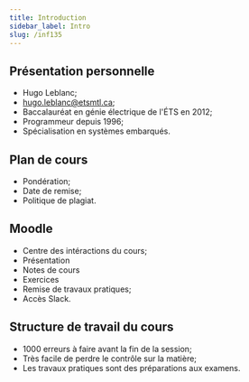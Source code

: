 ```yaml
---
title: Introduction
sidebar_label: Intro
slug: /inf135
---
```

## Présentation personnelle

* Hugo Leblanc;
* hugo.leblanc@etsmtl.ca;
* Baccalauréat en génie électrique de l'ÉTS en 2012;
* Programmeur depuis 1996;
* Spécialisation en systèmes embarqués.

## Plan de cours

* Pondération;
* Date de remise;
* Politique de plagiat.

## Moodle

* Centre des intéractions du cours;
* Présentation
* Notes de cours
* Exercices
* Remise de travaux pratiques;
* Accès Slack.

## Structure de travail du cours

* 1000 erreurs à faire avant la fin de la session;
* Très facile de perdre le contrôle sur la matière;
* Les travaux pratiques sont des préparations aux examens.
